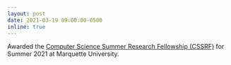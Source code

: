 ```yaml
---
layout: post
date: 2021-03-19 09:00:00-0500
inline: true
---
```


Awarded the <u>Computer Science Summer Research Fellowship (CSSRF)</u> for Summer 2021 at Marquette University.